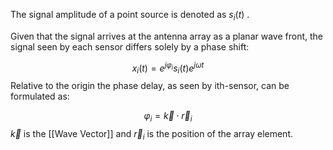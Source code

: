 

The signal amplitude of a point source is denoted as $s_i(t)$ . 

Given that the signal arrives at the antenna array as a planar wave front, the signal seen by each sensor differs solely by a phase shift:


$$
x_i(t) = e^{j\varphi_i}   s_i(t) e^{j\omega t}
$$
Relative to the origin the phase delay, as seen by ith-sensor, can be formulated as:

$$
\varphi_i = \vec{k} \cdot \vec{r}_i
$$
$\vec{k}$ is the [[Wave Vector]] and $\vec{r}_i$ is the position of the array element.




